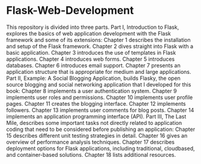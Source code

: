 # Flask-Web-Development
This repository is divided into three parts.
Part I, Introduction to Flask, explores the basics of web application development with the Flask
framework and some of its extensions:
Chapter 1 describes the installation and setup of the Flask framework.
Chapter 2 dives straight into Flask with a basic application.
Chapter 3 introduces the use of templates in Flask applications.
Chapter 4 introduces web forms.
Chapter 5 introduces databases.
Chapter 6 introduces email support.
Chapter 7 presents an application structure that is appropriate for medium and large
applications.
Part II, Example: A Social Blogging Application, builds Flasky, the open source blogging and social
networking application that I developed for this book:
Chapter 8 implements a user authentication system.
Chapter 9 implements user roles and permissions.
Chapter 10 implements user profile pages.
Chapter 11 creates the blogging interface.
Chapter 12 implements followers.
Chapter 13 implements user comments for blog posts.
Chapter 14 implements an application programming interface (API).
Part III, The Last Mile, describes some important tasks not directly related to application coding that
need to be considered before publishing an application:
Chapter 15 describes different unit testing strategies in detail.
Chapter 16 gives an overview of performance analysis techniques.
Chapter 17 describes deployment options for Flask applications, including traditional, cloudbased,
and container-based solutions.
Chapter 18 lists additional resources.
